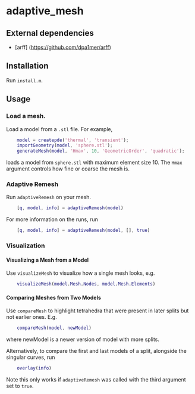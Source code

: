 # adaptive_mesh

## External dependencies
- [arff] (https://github.com/dpa1mer/arff)

## Installation
Run ```install.m```.

## Usage

### Load a mesh. 
Load a model from a ```.stl``` file.  For example,
```matlab
    model = createpde('thermal', 'transient');
    importGeometry(model, 'sphere.stl');
    generateMesh(model, 'Hmax', 10, 'GeometricOrder', 'quadratic');
```
loads a model from ```sphere.stl``` with maximum element size 10. The ```Hmax``` argument controls how fine or coarse the mesh is.

### Adaptive Remesh
Run ```adaptiveRemesh``` on your mesh.
```matlab
    [q, model, info] = adaptiveRemesh(model)
```
For more information on the runs, run
```matlab
    [q, model, info] = adaptiveRemesh(model, [], true)
```

### Visualization

#### Visualizing a Mesh from a Model

Use ```visualizeMesh``` to visualize how a single mesh looks, e.g.
```matlab
    visualizeMesh(model.Mesh.Nodes, model.Mesh.Elements)
```

#### Comparing Meshes from Two Models

Use ```compareMesh``` to highlight tetrahedra that were present in later splits but not earlier ones. E.g.
```matlab
    compareMesh(model, newModel)
```
where newModel is a newer version of model with more splits. 

Alternatively, to compare the first and last models of a split, alongside the singular curves, run
```matlab
    overlay(info)
```
Note this only works if ```adaptiveRemesh``` was called with the third argument set to ```true```.
